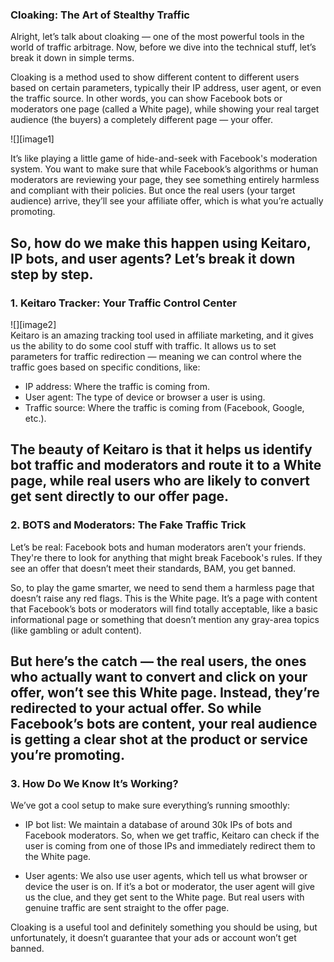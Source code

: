 ### **Cloaking: The Art of Stealthy Traffic** 

Alright, let’s talk about cloaking — one of the most powerful tools in the world of traffic arbitrage. Now, before we dive into the technical stuff, let’s break it down in simple terms.

Cloaking is a method used to show different content to different users based on certain parameters, typically their IP address, user agent, or even the traffic source. In other words, you can show Facebook bots or moderators one page (called a White page), while showing your real target audience (the buyers) a completely different page — your offer.  
 

![][image1]  
 

It’s like playing a little game of hide-and-seek with Facebook's moderation system. You want to make sure that while Facebook’s algorithms or human moderators are reviewing your page, they see something entirely harmless and compliant with their policies. But once the real users (your target audience) arrive, they’ll see your affiliate offer, which is what you’re actually promoting.

So, how do we make this happen using Keitaro, IP bots, and user agents? Let’s break it down step by step.  
---

### **1\. Keitaro Tracker: Your Traffic Control Center** 

![][image2]  
Keitaro is an amazing tracking tool used in affiliate marketing, and it gives us the ability to do some cool stuff with traffic. It allows us to set parameters for traffic redirection — meaning we can control where the traffic goes based on specific conditions, like:

* IP address: Where the traffic is coming from.  
* User agent: The type of device or browser a user is using.  
* Traffic source: Where the traffic is coming from (Facebook, Google, etc.).

The beauty of Keitaro is that it helps us identify bot traffic and moderators and route it to a White page, while real users who are likely to convert get sent directly to our offer page.  
---

### **2\. BOTS and Moderators: The Fake Traffic Trick** 

Let’s be real: Facebook bots and human moderators aren’t your friends. They're there to look for anything that might break Facebook's rules. If they see an offer that doesn’t meet their standards, BAM, you get banned.

So, to play the game smarter, we need to send them a harmless page that doesn’t raise any red flags. This is the White page. It’s a page with content that Facebook’s bots or moderators will find totally acceptable, like a basic informational page or something that doesn’t mention any gray-area topics (like gambling or adult content).

But here’s the catch — the real users, the ones who actually want to convert and click on your offer, won’t see this White page. Instead, they’re redirected to your actual offer. So while Facebook’s bots are content, your real audience is getting a clear shot at the product or service you’re promoting.  
---

### **3\. How Do We Know It’s Working?** 

We’ve got a cool setup to make sure everything’s running smoothly:

* IP bot list: We maintain a database of around 30k IPs of bots and Facebook moderators. So, when we get traffic, Keitaro can check if the user is coming from one of those IPs and immediately redirect them to the White page.

* User agents: We also use user agents, which tell us what browser or device the user is on. If it’s a bot or moderator, the user agent will give us the clue, and they get sent to the White page. But real users with genuine traffic are sent straight to the offer page.

Cloaking is a useful tool and definitely something you should be using, but unfortunately, it doesn’t guarantee that your ads or account won’t get banned.  

